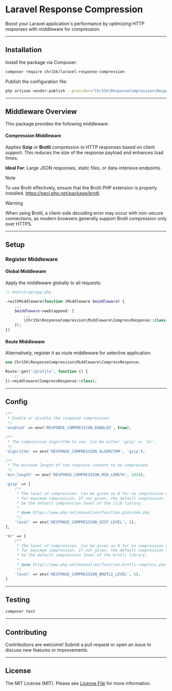 # Laravel Response Compression

Boost your Laravel application's performance by optimizing HTTP responses with middleware for compression.

---

## Installation

Install the package via Composer:

```bash
composer require chr15k/laravel-response-compression
```

Publish the configuration file:

```bash
php artisan vendor:publish --provider="Chr15k\ResponseCompression\ResponseCompressionServiceProvider"
```

---

## Middleware Overview

This package provides the following middleware:

#### Compression Middleware

Applies **Gzip** or **Brotli** compression to HTTP responses based on client support. This reduces the size of the response payload and enhances load times.

**Ideal For**: Large JSON responses, static files, or data-intensive endpoints.

> [!NOTE]
> To use Brotli effectively, ensure that the Brotli PHP extension is properly installed.
> https://pecl.php.net/package/brotli

> [!WARNING]
> When using Brotli, a client-side decoding error may occur with non-secure connections, as modern browsers generally support Brotli compression only over HTTPS.

---

## Setup

### Register Middleware

#### Global Middleware

Apply the middleware globally to all requests:

```php
// bootstrap/app.php

->withMiddleware(function (Middleware $middleware) {
    ...
    $middleware->web(append: [
        ...
        \Chr15k\ResponseCompression\Middleware\CompressResponse::class,
    ]);
})
```

#### Route Middleware

Alternatively, register it as route middleware for selective application:

```php
use Chr15k\ResponseCompression\Middleware\CompressResponse;

Route::get('/profile', function () {
    // ...
})->middleware(CompressResponse::class);
```

---

## Config

```php
/**
 * Enable or disable the response compression.
 */
'enabled' => env('RESPONSE_COMPRESSION_ENABLED', true),

/**
 * The compression algorithm to use. Can be either 'gzip' or 'br'.
 */
'algorithm' => env('RESPONSE_COMPRESSION_ALGORITHM', 'gzip'),

/**
 * The minimum length of the response content to be compressed.
 */
'min_length' => env('RESPONSE_COMPRESSION_MIN_LENGTH', 1024),

'gzip' => [
    /**
     * The level of compression. Can be given as 0 for no compression up to 9
     * for maximum compression. If not given, the default compression level will
     * be the default compression level of the zlib library.
     *
     * @see https://www.php.net/manual/en/function.gzencode.php
     */
    'level' => env('RESPONSE_COMPRESSION_GZIP_LEVEL', 5),
],

'br' => [
    /**
     * The level of compression. Can be given as 0 for no compression up to 11
     * for maximum compression. If not given, the default compression level will
     * be the default compression level of the brotli library.
     *
     * @see https://www.php.net/manual/en/function.brotli-compress.php
     */
    'level' => env('RESPONSE_COMPRESSION_BROTLI_LEVEL', 5),
]
```

---

## Testing

```bash
composer test
```

---

## Contributing

Contributions are welcome! Submit a pull request or open an issue to discuss new features or improvements.

---

## License

The MIT License (MIT). Please see [License File](https://github.com/chr15k/laravel-response-compression/blob/main/LICENSE) for more information.
